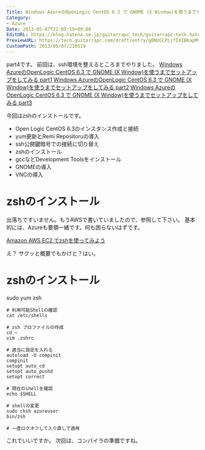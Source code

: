 ```yaml
---
Title: Windows AzureのOpenLogic CentOS 6.3 で GNOME (X Window)を使うまでセットアップをしてみる part4
Category:
- Azure
Date: 2013-05-07T21:05:19+09:00
EditURL: https://blog.hatena.ne.jp/guitarrapc_tech/guitarrapc-tech.hatenablog.com/atom/entry/6802418398340707014
PreviewURL: https://tech.guitarrapc.com/draft/entry/gBNUCLPLjfIXIBKapMvGhacyISA
CustomPath: 2013/05/07/210519
---
```


<!--
Date: 2013-05-07T21:05:19+09:00
URL: https://tech.guitarrapc.com/entry/2013/05/07/210519
-->

part4です。
前回は、ssh環境を整えるところまでやりました。
[Windows AzureのOpenLogic CentOS 6.3 で GNOME (X Window)を使うまでセットアップをしてみる part1](http://guitarrapc.wordpress.com/2013/05/06/windows-azure%e3%81%aeopenlogic-centos-6-3-%e3%81%a7-gnome-x-window%e3%82%92%e4%bd%bf%e3%81%86%e3%81%be%e3%81%a7%e3%82%bb%e3%83%83%e3%83%88%e3%82%a2%e3%83%83%e3%83%97%e3%82%92%e3%81%97%e3%81%a6/)
[Windows AzureのOpenLogic CentOS 6.3 で GNOME (X Window)を使うまでセットアップをしてみる part2](http://guitarrapc.wordpress.com/2013/05/06/windows-azure%e3%81%aeopenlogic-centos-6-3-%e3%81%a7-gnome-x-window%e3%82%92%e4%bd%bf%e3%81%86%e3%81%be%e3%81%a7%e3%82%bb%e3%83%83%e3%83%88%e3%82%a2%e3%83%83%e3%83%97%e3%82%92%e3%81%97%e3%81%a6-2/)
[Windows AzureのOpenLogic CentOS 6.3 で GNOME (X Window)を使うまでセットアップをしてみる part3](http://guitarrapc.wordpress.com/2013/05/07/windows-azure%e3%81%aeopenlogic-centos-6-3-%e3%81%a7-gnome-x-window%e3%82%92%e4%bd%bf%e3%81%86%e3%81%be%e3%81%a7%e3%82%bb%e3%83%83%e3%83%88%e3%82%a2%e3%83%83%e3%83%97%e3%82%92%e3%81%97%e3%81%a6-3/)


今回はzshのインストールです。


- Open Logic CentOS 6.3のインスタンス作成と接続
- yum更新とRemi Repositoruの導入
- ssh公開鍵暗号での接続に切り替え
- zshのインストール
- gccなどDevelopment Toolsをインストール
- GNOMEの導入
- VNCの導入





# zshのインストール
出落ちですいません。もうAWSで書いていましたので、参照して下さい。
基本的には、Azureも要領一緒です。何も困らないはずです。

[Amazon AWS EC2 でzshを使ってみよう](http://guitarrapc.wordpress.com/2013/04/21/amazon-aws-ec2-%e3%81%a7zsh%e3%82%92%e4%bd%bf%e3%81%a3%e3%81%a6%e3%81%bf%e3%82%88%e3%81%86/)

え？ サクッと概要でもかけと？はい。
# zshのインストール
sudo yum zsh

	# 利用可能Shellの確認
	cat /etc/shells

	# zsh プロファイルの作成
	cd ~
	vim .zshrc

	# 適当に設定を入れる
	autoload -U compinit
	compinit
	setopt auto_cd
	setopt auto_pushd
	setopt correct

	# 現在のshellを確認
	echo $SHELL

	# shellの変更
	sudo chsh azureuser
	bin/zsh

	# 一度ログオフして入り直しで適用

これでいいですか。
次回は、コンパイラの準備ですね。
